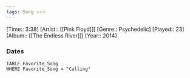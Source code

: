 ```yaml
---
tags: Song ⭐⭐⭐ 
---
```

[Time:: 3:38]
[Artist:: [[Pink Floyd]]]
[Genre:: Psychedelic]
[Played:: 23]
[Album:: [[The Endless River]]]
[Year:: 2014]
### Dates
````dataview
TABLE Favorite_Song
WHERE Favorite_Song = "Calling"
````
